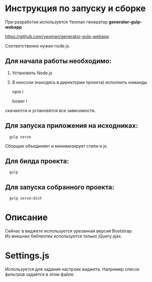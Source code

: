 Инструкция по запуску и сборке
====================

При разработке используется Yeoman генератор **generator-gulp-webapp**

https://github.com/yeoman/generator-gulp-webapp

Соответственно нужен node.js. 

Для начала работы необходимо:
------------------
1. Установить Node.js
2. В консоли (находясь в директории проекта) исполнить команды

      npm i
      
      bower i

скачаются и установятся все зависимости. 

Для запуска приложения на исходниках:
------------------
 
      gulp serve
      
Сборщик объединяет и минимизирует стили и js.
      
Для билда проекта:
------------------

      gulp
      
Для запуска собранного проекта:
------------------

      gulp serve:dist
      
Описание
====================
Сейчас в виджете используется урезанная версия Bootstrap.  
Из внешних библиотек используется только jQuery.ajax.



Settings.js
====================
Используется для задания настроек виджета.
Например список фильтров задаётся в этом файле.

